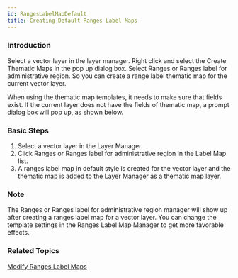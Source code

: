 ```yaml
---
id: RangesLabelMapDefault
title: Creating Default Ranges Label Maps
---
```

### Introduction

Select a vector layer in the layer manager. Right click and select the Create
Thematic Maps in the pop up dialog box. Select Ranges or Ranges label for
administrative region. So you can create a range label thematic map for the
current vector layer.

When using the thematic map templates, it needs to make sure that fields
exist. If the current layer does not have the fields of thematic map, a prompt
dialog box will pop up, as shown below.

### Basic Steps

1. Select a vector layer in the Layer Manager.
2. Click Ranges or Ranges label for administrative region in the Label Map list.
3. A ranges label map in default style is created for the vector layer and the thematic map is added to the Layer Manager as a thematic map layer.

### Note

The Ranges or Ranges label for administrative region manager will show up
after creating a ranges label map for a vector layer. You can change the
template settings in the Ranges Label Map Manager to get more favorable
effects.

### Related Topics

[Modify Ranges Label Maps](RangesLabelMapDia)

